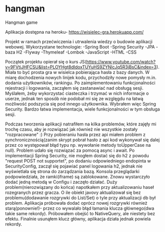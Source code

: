 # hangman
Hangman game

Aplikacja dostępna na heroku- https://wisielec-gra.herokuapp.com/

Projekt w ramach przećwiczenia i utrwalenia wiedzy o budowie aplikacji webowej.
Wykorzystane technologie:
-Spring Boot
-Spring Security
-JPA
-baza H2
-Flyway
-Thymeleaf
-Lombok
-JavaScript
-HTML
-CSS

Początek projektu opierał się o kurs JS(https://www.youtube.com/watch?v=9FVtiJHFCSU&list=PLOYHgt8dIdoxTUYuHS9ZYNlcJq5R3jBsC&index=3). Miała to być prosta gra w wisielca pobierająca hasła z bazy danych.
W miarę dochodzenia nowych linijek kodu, przychodziły nowe pomysły m.in. dodania użytkowników, rankingu. Po zaimplementowaniu funkcjonalności rejestracji i logowania, zacząłem się zastanawiać nad obsługą sesji.
Myślałem, żeby wykorzystać ciasteczka i trzymać w nich informacje o userze, jednak ten sposób nie podobał mi się ze wzglęgdu na łatwą możliwość podszycia się pod innego użytkownika.
Wybrałem więc Spring Security. Bardzo łatwa implementacja, wiele funkcjonalności w tym obsługa sesji.

Podczas tworzenia aplikacji natrafiłem na kilka problemów, które zajęły mi trochę czasu, aby je rozwiązać jak również nie wszystkie zostały "rozpracowane" :)
Przy pobieraniu hasła przez api miałem problem z synchronicznością(zanim skrypt pobrał hasło z api kod wykonywał się dalej przez co występował błąd typu np. wywołanie metody toUpperCase na null). Problem udało się rozwiązać za pomocą async i await.
Po implementacji Spring Security, nie mogłem dostać się do h2 z powodu "request POST not supportet", po dodaniu odpowiedniego endopinta w SecurityConfig, zaczął się pojawiać panel logowania h2, jednak nie wyświetlała się strona do zarządzania bazą. Konsola przeglądarki podpowiedziała, że ramki(iframe) są zablokowane. Znowu wystarczyło dodać jedną metodą w Configu i zaczęło działać.
Duży problem(nierozwiązany do końca) napotkałem przy aktualizowaniu haseł rozegranych przez gracza. O ile obiekt javovy aktualizował się bez problemu(dodawanie rozgrywki do List/Set) o tyle przy aktualizacji db był problem.
Aplikacja próbowała dodać oprócz nowej rozgrywki również starą(ponownie!)- przez co wywalało błąd łamania klucza głównego(dwa takie same rekordy). Próbowałem obejść to NativeQuery, ale niestety bez efektu.
Finalnie usunąłem klucz główny, aplikacja działa jednak powiela rekordy.
